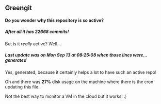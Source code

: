 ## Greengit

#### Do you wonder why this repository is so active?

##### After all it has 22668 commits!

But is it *really* active? Well...

##### Last update was on Mon Sep 13 at 08:25:08 when those lines were... generated

Yes, generated, because it certainly helps a lot to have such an active repo!

Oh and there was **27%** disk usage on the machine
where there is the cron updating this file.

Not the best way to monitor a VM in the cloud but it works! :)
